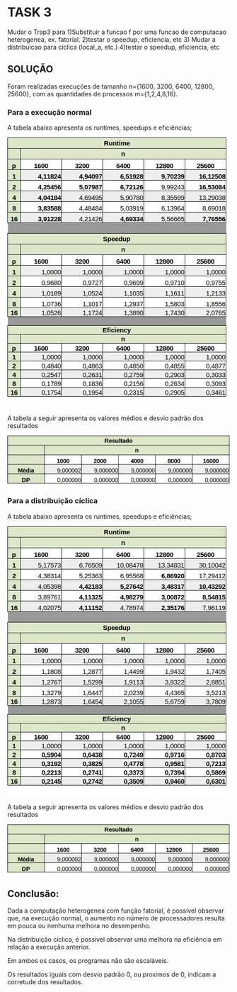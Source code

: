 # TASK 3

Mudar o Trap3 para
1)Substituir a funcao f por uma funcao de computacao heterogenea, ex. fatorial.
2)testar o speedup, eficiencia, etc
3) Mudar a distribuicao para ciclica (local_a, etc.)
4)testar o speedup, eficiencia, etc

## SOLUÇÃO

Foram realizadas execuções de tamanho n={1600, 3200, 6400, 12800, 25600}, com as quantidades de processos m={1,2,4,8,16}.

### Para a execução normal

A tabela abaixo apresenta os runtimes, speedups e eficiências;

![text](https://github.com/rafaelfreesz/DCC125ParallelProgramming/blob/master/MPI/Task_3/Stats_1.jpg)

A tabela a seguir apresenta os valores médios e desvio padrão dos resultados

![text](https://github.com/rafaelfreesz/DCC125ParallelProgramming/blob/master/MPI/Task_3/Stats_2.jpg)

### Para a distribuição cíclica

A tabela abaixo apresenta os runtimes, speedups e eficiências;

![text](https://github.com/rafaelfreesz/DCC125ParallelProgramming/blob/master/MPI/Task_3/Stats_1_C.jpg)

A tabela a seguir apresenta os valores médios e desvio padrão dos resultados

![text](https://github.com/rafaelfreesz/DCC125ParallelProgramming/blob/master/MPI/Task_3/Stats_2_C.jpg)


## Conclusão:

Dada a computação heterogenea com função fatorial, é possível observar que, na execução normal, o aumento no número de processadores resulta em pouca ou nenhuma melhora no desempenho.

Na distribuição cíclica, é possivel observar uma melhora na eficiência em relação a execução anterior.

Em ambos os casos, os programas não são escaláveis.

Os resultados iguais com desvio padrão 0, ou proximos de 0, indicam a corretude dos resultados.







